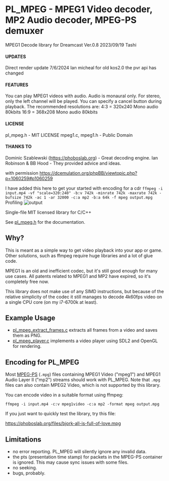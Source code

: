 # PL_MPEG - MPEG1 Video decoder, MP2 Audio decoder, MPEG-PS demuxer

MPEG1 Decode library for Dreamcast Ver.0.8
	2023/09/19 Tashi
#### UPDATES ####
Direct render update 7/6/2024 Ian micheal for old kos2.0 the pvr api has changed
#### FEATURES ####
You can play MPEG1 videos with audio.
Audio is monaural only. For stereo, only the left channel will be played.
You can specify a cancel button during playback.
The recommended resolutions are:
	4:3 = 320x240 Mono audio 80kbits
	16:9 = 368x208 Mono audio 80kbits


#### LICENSE ####
pl_mpeg.h - MIT LICENSE
mpeg1.c, mpeg1.h - Public Domain


#### THANKS TO ####
Dominic Szablewski (https://phoboslab.org) - Great decoding engine.
Ian Robinson & BB Hood - They provided advice and ideas.

with permission https://dcemulation.org/phpBB/viewtopic.php?p=1060259#p1060259

I have added this here to get your started with encoding for a cdr
```ffmpeg -i input.mp4 -vf "scale=320:240" -b:v 742k -minrate 742k -maxrate 742k -bufsize 742k -ac 1 -ar 32000 -c:a mp2 -b:a 64k -f mpeg output.mpg```
Profiling 
![output](https://github.com/ianmicheal/MPEG1-Decode-library-for-Dreamcast-Ver.0.8-2023-09-19-Tashi/assets/59771322/59842ba9-31fa-469e-827a-bfd3880d8450)



Single-file MIT licensed library for C/C++

See [pl_mpeg.h](https://github.com/phoboslab/pl_mpeg/blob/master/pl_mpeg.h) for
the documentation.


## Why?

This is meant as a simple way to get video playback into your app or game. Other
solutions, such as ffmpeg require huge libraries and a lot of glue code.

MPEG1 is an old and inefficient codec, but it's still good enough for many use
cases. All patents related to MPEG1 and MP2 have expired, so it's completely
free now.

This library does not make use of any SIMD instructions, but because of
the relative simplicity of the codec it still manages to decode 4k60fps video
on a single CPU core (on my i7-6700k at least).


## Example Usage

- [pl_mpeg_extract_frames.c](https://github.com/phoboslab/pl_mpeg/blob/master/pl_mpeg_extract_frames.c)
extracts all frames from a video and saves them as PNG.
 - [pl_mpeg_player.c](https://github.com/phoboslab/pl_mpeg/blob/master/pl_mpeg_player.c)
implements a video player using SDL2 and OpenGL for rendering.



## Encoding for PL_MPEG

Most [MPEG-PS](https://en.wikipedia.org/wiki/MPEG_program_stream) (`.mpg`) files
containing MPEG1 Video ("mpeg1") and MPEG1 Audio Layer II ("mp2") streams should
work with PL_MPEG. Note that `.mpg` files can also contain MPEG2 Video, which is
not supported by this library.

You can encode video in a suitable format using ffmpeg:

```
ffmpeg -i input.mp4 -c:v mpeg1video -c:a mp2 -format mpeg output.mpg
```

If you just want to quickly test the library, try this file:

https://phoboslab.org/files/bjork-all-is-full-of-love.mpg


## Limitations

- no error reporting. PL_MPEG will silently ignore any invalid data.
- the pts (presentation time stamp) for packets in the MPEG-PS container is
ignored. This may cause sync issues with some files.
- no seeking.
- bugs, probably.
